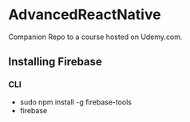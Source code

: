# AdvancedReactNative

Companion Repo to a course hosted on Udemy.com.  

## Installing Firebase
### CLI
* sudo npm install -g firebase-tools
* firebase
